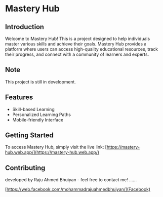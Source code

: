 # Mastery Hub

## Introduction

Welcome to Mastery Hub! This is a project designed to help individuals master various skills and achieve their goals. Mastery Hub provides a platform where users can access high-quality educational resources, track their progress, and connect with a community of learners and experts.

## Note

This project is still in development. 

## Features

- Skill-based Learning 
- Personalized Learning Paths
- Mobile-friendly Interface

## Getting Started

To access Mastery Hub, simply visit the live link: [https://mastery-hub.web.app/](https://mastery-hub.web.app/)
 
## Contributing

developed by Raju Ahmed Bhuiyan - feel free to contact me!
......

[https://web.facebook.com/mohammadrajuahmedbhuiyan/](Facebook)

